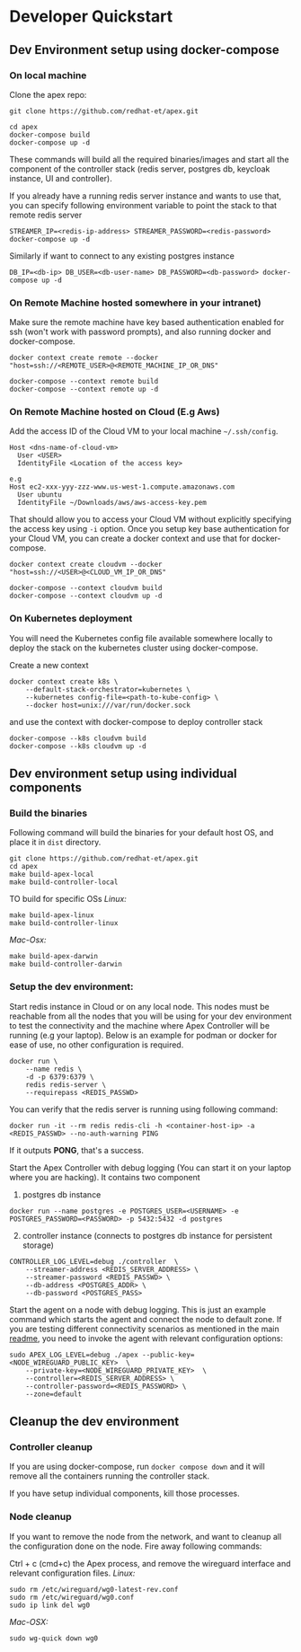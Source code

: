 
# Developer Quickstart

## Dev Environment setup using docker-compose

### On local machine
Clone the apex repo:

```shell
git clone https://github.com/redhat-et/apex.git
```

```shell
cd apex
docker-compose build
docker-compose up -d
```

These commands will build all the required binaries/images and start all the component of the controller stack (redis server, postgres db, keycloak instance, UI and controller).

If you already have a running redis server instance and wants to use that, you can specify following environment variable to point the stack to that remote redis server

```shell
STREAMER_IP=<redis-ip-address> STREAMER_PASSWORD=<redis-password> docker-compose up -d
```

Similarly if want to connect to any existing postgres instance
```shell
DB_IP=<db-ip> DB_USER=<db-user-name> DB_PASSWORD=<db-password> docker-compose up -d
```

### On Remote Machine hosted somewhere in your intranet)
Make sure the remote machine have key based authentication enabled for ssh (won't work with password prompts), and also running docker and docker-compose.

```shell
docker context create remote --docker "host=ssh://<REMOTE_USER>@<REMOTE_MACHINE_IP_OR_DNS"

docker-compose --context remote build
docker-compose --context remote up -d
```

### On Remote Machine hosted on Cloud (E.g Aws)

Add the access ID of the Cloud VM to your local machine `~/.ssh/config`.
```
Host <dns-name-of-cloud-vm>
  User <USER>
  IdentityFile <Location of the access key>

e.g 
Host ec2-xxx-yyy-zzz-www.us-west-1.compute.amazonaws.com
  User ubuntu
  IdentityFile ~/Downloads/aws/aws-access-key.pem
```

That should allow you to access your Cloud VM without explicitly specifying the access key using `-i` option.
Once you setup key base authentication for your Cloud VM, you can create a docker context and use that for docker-compose.

```shell
docker context create cloudvm --docker "host=ssh://<USER>@<CLOUD_VM_IP_OR_DNS"

docker-compose --context cloudvm build
docker-compose --context cloudvm up -d
```

### On Kubernetes deployment 
You will need the Kubernetes config file available somewhere locally to deploy the stack on the kubernetes cluster using docker-compose.

Create a new context 

```shell
docker context create k8s \
    --default-stack-orchestrator=kubernetes \
    --kubernetes config-file=<path-to-kube-config> \
    --docker host=unix:///var/run/docker.sock
```

and use the context with docker-compose to deploy controller stack

```shell
docker-compose --k8s cloudvm build
docker-compose --k8s cloudvm up -d
```

## Dev environment setup using individual components

### Build the binaries
Following command will build the binaries for your default host OS, and place it in `dist` directory.

```shell
git clone https://github.com/redhat-et/apex.git
cd apex
make build-apex-local
make build-controller-local
```

TO build for specific OSs
*Linux:*
```shell
make build-apex-linux
make build-controller-linux
```
*Mac-Osx:*
```shell
make build-apex-darwin
make build-controller-darwin
```

### Setup the dev environment:
Start redis instance in Cloud or on any local node. This nodes must be reachable from all the nodes that you will be using for your dev environment to test the connectivity and the machine where Apex Controller will be running (e.g your laptop). Below is an example for podman or docker for ease of use, no other configuration is required.

```shell
docker run \
    --name redis \
    -d -p 6379:6379 \
    redis redis-server \
    --requirepass <REDIS_PASSWD>
```

You can verify that the redis server is running using following command:
```shell
docker run -it --rm redis redis-cli -h <container-host-ip> -a <REDIS_PASSWD> --no-auth-warning PING
```
If it outputs **PONG**, that's a success.

Start the Apex Controller with debug logging (You can start it on your laptop where you are hacking). It contains two component 
1) postgres db instance
```shell
docker run --name postgres -e POSTGRES_USER=<USERNAME> -e POSTGRES_PASSWORD=<PASSWORD> -p 5432:5432 -d postgres
```

2) controller instance (connects to postgres db instance for persistent storage)
```shell
CONTROLLER_LOG_LEVEL=debug ./controller  \
    --streamer-address <REDIS_SERVER_ADDRESS> \
    --streamer-password <REDIS_PASSWD> \
    --db-address <POSTGRES_ADDR> \
    --db-password <POSTGRES_PASS>    

```

Start the agent on a node with debug logging. This is just an example command which starts the agent and connect the node to default zone. If you are testing different connectivity scenarios as mentioned in the main [readme](../README.md), you need to invoke the agent with relevant configuration options:
```shell
sudo APEX_LOG_LEVEL=debug ./apex --public-key=<NODE_WIREGUARD_PUBLIC_KEY>  \
    --private-key=<NODE_WIREGUARD_PRIVATE_KEY>  \
    --controller=<REDIS_SERVER_ADDRESS> \
    --controller-password=<REDIS_PASSWORD> \
    --zone=default 
```

##  Cleanup the dev environment

### Controller cleanup
If you are using docker-compose, run `docker compose down` and it will remove all the containers running the controller stack.

If you have setup individual components, kill those processes.

### Node cleanup
If you want to remove the node from the network, and want to cleanup all the configuration done on the node. Fire away following commands:

Ctrl + c (cmd+c) the Apex process, and remove the wireguard interface and relevant configuration files.
*Linux:*
```shell
sudo rm /etc/wireguard/wg0-latest-rev.conf
sudo rm /etc/wireguard/wg0.conf
sudo ip link del wg0
```
*Mac-OSX:*
```shell
sudo wg-quick down wg0
```